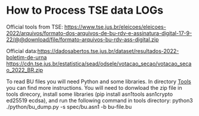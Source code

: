 #   How to Process TSE data LOGs

Official tools from TSE: https://www.tse.jus.br/eleicoes/eleicoes-2022/arquivos/formato-dos-arquivos-de-bu-rdv-e-assinatura-digital-17-9-22/@@download/file/formato-arquivos-bu-rdv-ass-digital.zip

Official data:https://dadosabertos.tse.jus.br/dataset/resultados-2022-boletim-de-urna
              https://cdn.tse.jus.br/estatistica/sead/odsele/votacao_secao/votacao_secao_2022_BR.zip

To read BU files you will need Python and some libraries. In directory <a href=Tools>Tools</a> you can find more instructions.
You will need to donwload the zip file in tools direcory, install some libraries (pip install asn1tools asn1crypto ed25519 ecdsa),
and run the following command in tools directory:  python3 ./python/bu_dump.py -s spec/bu.asn1 -b bu-file.bu

